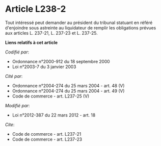 # Article L238-2

Tout intéressé peut demander au président du tribunal statuant en référé d'enjoindre sous astreinte au liquidateur de remplir
les obligations prévues aux articles L. 237-21, L. 237-23 et L. 237-25.

**Liens relatifs à cet article**

_Codifié par_:

  - Ordonnance n°2000-912 du 18 septembre 2000
  - Loi n°2003-7 du 3 janvier 2003

_Cité par_:

  - Ordonnance n°2004-274 du 25 mars 2004 - art. 48 (V)
  - Ordonnance n°2004-274 du 25 mars 2004 - art. 49 (V)
  - Code de commerce - art. L237-25 (V)

_Modifié par_:

  - Loi n°2012-387 du 22 mars 2012 - art. 18

_Cite_:

  - Code de commerce - art. L237-21
  - Code de commerce - art. L237-23
